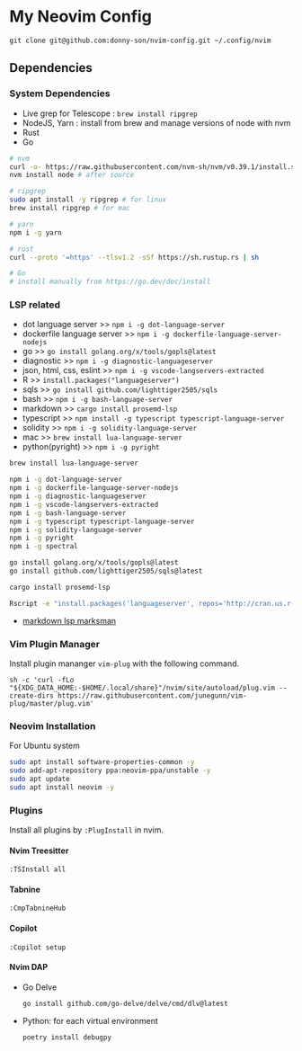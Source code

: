# My Neovim Config

```
git clone git@github.com:donny-son/nvim-config.git ~/.config/nvim
```

## Dependencies

### System Dependencies

- Live grep for Telescope : `brew install ripgrep`
- NodeJS, Yarn : install from brew and manage versions of node with nvm
- Rust 
- Go

```bash
# nvm
curl -o- https://raw.githubusercontent.com/nvm-sh/nvm/v0.39.1/install.sh | bash
nvm install node # after source

# ripgrep
sudo apt install -y ripgrep # for linux
brew install ripgrep # for mac

# yarn
npm i -g yarn

# rust
curl --proto '=https' --tlsv1.2 -sSf https://sh.rustup.rs | sh

# Go
# install manually from https://go.dev/doc/install
```

### LSP related

- dot language server >> `npm i -g dot-language-server`
- dockerfile language server >> `npm i -g dockerfile-language-server-nodejs`
- go >> `go install golang.org/x/tools/gopls@latest`
- diagnostic >> `npm i -g diagnostic-languageserver`
- json, html, css, eslint >> `npm i -g vscode-langservers-extracted`
- R >> `install.packages("languageserver")`
- sqls >> `go install github.com/lighttiger2505/sqls`
- bash >> `npm i -g bash-language-server`
- markdown >> `cargo install prosemd-lsp`
- typescript >> `npm install -g typescript typescript-language-server`
- solidity >> `npm i -g solidity-language-server`
- mac >> `brew install lua-language-server`
- python(pyright) >> `npm i -g pyright`

```bash
brew install lua-language-server

npm i -g dot-language-server
npm i -g dockerfile-language-server-nodejs
npm i -g diagnostic-languageserver
npm i -g vscode-langservers-extracted
npm i -g bash-language-server
npm i -g typescript typescript-language-server
npm i -g solidity-language-server
npm i -g pyright
npm i -g spectral

go install golang.org/x/tools/gopls@latest
go install github.com/lighttiger2505/sqls@latest

cargo install prosemd-lsp

Rscript -e "install.packages('languageserver', repos='http://cran.us.r-project.org')"
```

- [markdown lsp marksman](https://github.com/artempyanykh/marksman/releases)

### Vim Plugin Manager

Install plugin mananger `vim-plug` with the following command.

```
sh -c 'curl -fLo "${XDG_DATA_HOME:-$HOME/.local/share}"/nvim/site/autoload/plug.vim --create-dirs https://raw.githubusercontent.com/junegunn/vim-plug/master/plug.vim'
```

### Neovim Installation

For Ubuntu system

```bash
sudo apt install software-properties-common -y
sudo add-apt-repository ppa:neovim-ppa/unstable -y
sudo apt update
sudo apt install neovim -y
```

### Plugins 

Install all plugins by `:PlugInstall` in nvim.

#### Nvim Treesitter

`:TSInstall all`

#### Tabnine

`:CmpTabnineHub`

#### Copilot
`:Copilot setup`

#### Nvim DAP

- Go Delve
    ```bash
    go install github.com/go-delve/delve/cmd/dlv@latest
    ```

- Python: for each virtual environment
    ```bash
    poetry install debugpy
    ```
